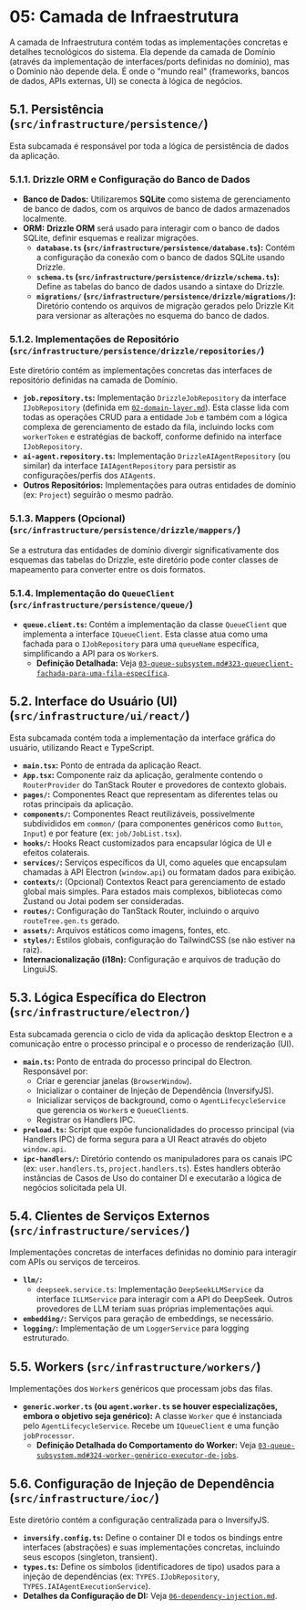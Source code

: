 # 05: Camada de Infraestrutura

A camada de Infraestrutura contém todas as implementações concretas e detalhes tecnológicos do sistema. Ela depende da camada de Domínio (através da implementação de interfaces/ports definidas no domínio), mas o Domínio não depende dela. É onde o "mundo real" (frameworks, bancos de dados, APIs externas, UI) se conecta à lógica de negócios.

## 5.1. Persistência (`src/infrastructure/persistence/`)

Esta subcamada é responsável por toda a lógica de persistência de dados da aplicação.

### 5.1.1. Drizzle ORM e Configuração do Banco de Dados

*   **Banco de Dados:** Utilizaremos **SQLite** como sistema de gerenciamento de banco de dados, com os arquivos de banco de dados armazenados localmente.
*   **ORM:** **Drizzle ORM** será usado para interagir com o banco de dados SQLite, definir esquemas e realizar migrações.
    *   **`database.ts` (`src/infrastructure/persistence/database.ts`):** Contém a configuração da conexão com o banco de dados SQLite usando Drizzle.
    *   **`schema.ts` (`src/infrastructure/persistence/drizzle/schema.ts`):** Define as tabelas do banco de dados usando a sintaxe do Drizzle.
    *   **`migrations/` (`src/infrastructure/persistence/drizzle/migrations/`):** Diretório contendo os arquivos de migração gerados pelo Drizzle Kit para versionar as alterações no esquema do banco de dados.

### 5.1.2. Implementações de Repositório (`src/infrastructure/persistence/drizzle/repositories/`)

Este diretório contém as implementações concretas das interfaces de repositório definidas na camada de Domínio.
*   **`job.repository.ts`:** Implementação `DrizzleJobRepository` da interface `IJobRepository` (definida em [`02-domain-layer.md`](./02-domain-layer.md#231-ijobrepository-exemplo-detalhado)). Esta classe lida com todas as operações CRUD para a entidade `Job` e também com a lógica complexa de gerenciamento de estado da fila, incluindo locks com `workerToken` e estratégias de backoff, conforme definido na interface `IJobRepository`.
*   **`ai-agent.repository.ts`:** Implementação `DrizzleAIAgentRepository` (ou similar) da interface `IAIAgentRepository` para persistir as configurações/perfis dos `AIAgent`s.
*   **Outros Repositórios:** Implementações para outras entidades de domínio (ex: `Project`) seguirão o mesmo padrão.

### 5.1.3. Mappers (Opcional) (`src/infrastructure/persistence/drizzle/mappers/`)

Se a estrutura das entidades de domínio divergir significativamente dos esquemas das tabelas do Drizzle, este diretório pode conter classes de mapeamento para converter entre os dois formatos.

### 5.1.4. Implementação do `QueueClient` (`src/infrastructure/persistence/queue/`)

*   **`queue.client.ts`:** Contém a implementação da classe `QueueClient` que implementa a interface `IQueueClient`. Esta classe atua como uma fachada para o `IJobRepository` para uma `queueName` específica, simplificando a API para os `Worker`s.
    *   **Definição Detalhada:** Veja [`03-queue-subsystem.md#323-queueclient-fachada-para-uma-fila-específica`](./03-queue-subsystem.md#323-queueclient-fachada-para-uma-fila-específica).

## 5.2. Interface do Usuário (UI) (`src/infrastructure/ui/react/`)

Esta subcamada contém toda a implementação da interface gráfica do usuário, utilizando React e TypeScript.
*   **`main.tsx`:** Ponto de entrada da aplicação React.
*   **`App.tsx`:** Componente raiz da aplicação, geralmente contendo o `RouterProvider` do TanStack Router e provedores de contexto globais.
*   **`pages/`:** Componentes React que representam as diferentes telas ou rotas principais da aplicação.
*   **`components/`:** Componentes React reutilizáveis, possivelmente subdivididos em `common/` (para componentes genéricos como `Button`, `Input`) e por feature (ex: `job/JobList.tsx`).
*   **`hooks/`:** Hooks React customizados para encapsular lógica de UI e efeitos colaterais.
*   **`services/`:** Serviços específicos da UI, como aqueles que encapsulam chamadas à API Electron (`window.api`) ou formatam dados para exibição.
*   **`contexts/`:** (Opcional) Contextos React para gerenciamento de estado global mais simples. Para estados mais complexos, bibliotecas como Zustand ou Jotai podem ser consideradas.
*   **`routes/`:** Configuração do TanStack Router, incluindo o arquivo `routeTree.gen.ts` gerado.
*   **`assets/`:** Arquivos estáticos como imagens, fontes, etc.
*   **`styles/`:** Estilos globais, configuração do TailwindCSS (se não estiver na raiz).
*   **Internacionalização (i18n):** Configuração e arquivos de tradução do LinguiJS.

## 5.3. Lógica Específica do Electron (`src/infrastructure/electron/`)

Esta subcamada gerencia o ciclo de vida da aplicação desktop Electron e a comunicação entre o processo principal e o processo de renderização (UI).
*   **`main.ts`:** Ponto de entrada do processo principal do Electron. Responsável por:
    *   Criar e gerenciar janelas (`BrowserWindow`).
    *   Inicializar o container de Injeção de Dependência (InversifyJS).
    *   Inicializar serviços de background, como o `AgentLifecycleService` que gerencia os `Worker`s e `QueueClient`s.
    *   Registrar os Handlers IPC.
*   **`preload.ts`:** Script que expõe funcionalidades do processo principal (via Handlers IPC) de forma segura para a UI React através do objeto `window.api`.
*   **`ipc-handlers/`:** Diretório contendo os manipuladores para os canais IPC (ex: `user.handlers.ts`, `project.handlers.ts`). Estes handlers obterão instâncias de Casos de Uso do container DI e executarão a lógica de negócios solicitada pela UI.

## 5.4. Clientes de Serviços Externos (`src/infrastructure/services/`)

Implementações concretas de interfaces definidas no domínio para interagir com APIs ou serviços de terceiros.
*   **`llm/`:**
    *   `deepseek.service.ts`: Implementação `DeepSeekLLMService` da interface `ILLMService` para interagir com a API do DeepSeek. Outros provedores de LLM teriam suas próprias implementações aqui.
*   **`embedding/`:** Serviços para geração de embeddings, se necessário.
*   **`logging/`:** Implementação de um `LoggerService` para logging estruturado.

## 5.5. Workers (`src/infrastructure/workers/`)

Implementações dos `Worker`s genéricos que processam jobs das filas.
*   **`generic.worker.ts` (ou `agent.worker.ts` se houver especializações, embora o objetivo seja genérico):** A classe `Worker` que é instanciada pelo `AgentLifecycleService`. Recebe um `IQueueClient` e uma função `jobProcessor`.
    *   **Definição Detalhada do Comportamento do Worker:** Veja [`03-queue-subsystem.md#324-worker-genérico-executor-de-jobs`](./03-queue-subsystem.md#324-worker-genérico-executor-de-jobs).

## 5.6. Configuração de Injeção de Dependência (`src/infrastructure/ioc/`)

Este diretório contém a configuração centralizada para o InversifyJS.
*   **`inversify.config.ts`:** Define o container DI e todos os bindings entre interfaces (abstrações) e suas implementações concretas, incluindo seus escopos (singleton, transient).
*   **`types.ts`:** Define os símbolos (identificadores de tipo) usados para a injeção de dependências (ex: `TYPES.IJobRepository`, `TYPES.IAIAgentExecutionService`).
*   **Detalhes da Configuração de DI:** Veja [`06-dependency-injection.md`](./06-dependency-injection.md).
```
